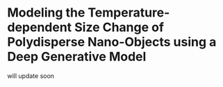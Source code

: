 # Modeling the Temperature-dependent Size Change of Polydisperse Nano-Objects using a Deep Generative Model

will update soon
